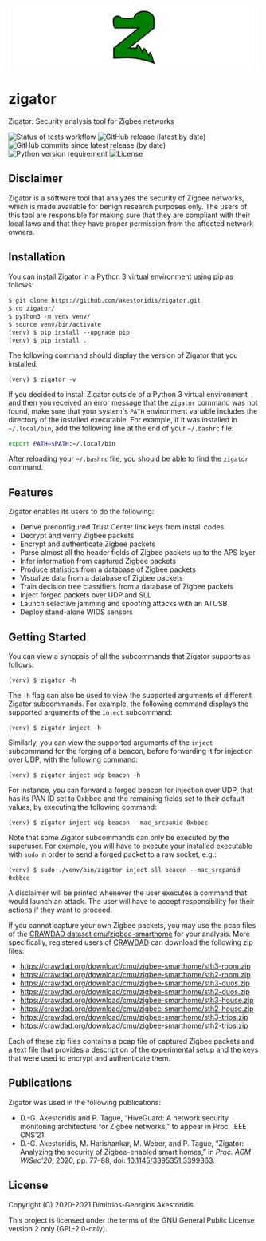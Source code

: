 <img src="https://github.com/akestoridis/zigator/raw/27dfb2fa3022d7886bef3050c2637473bb4e5995/zigator-header.png">

# zigator

Zigator: Security analysis tool for Zigbee networks

<!-- START OF BADGES -->
![Status of tests workflow](https://img.shields.io/github/workflow/status/akestoridis/zigator/wf01-tests?label=tests)
![GitHub release (latest by date)](https://img.shields.io/github/v/release/akestoridis/zigator)
![GitHub commits since latest release (by date)](https://img.shields.io/github/commits-since/akestoridis/zigator/latest)
![Python version requirement](https://img.shields.io/badge/python-3.7%20%7C%203.8%20%7C%203.9%20%7C%203.10-blue)
![License](https://img.shields.io/badge/license-GPL--2.0--only-blue)
<!-- END OF BADGES -->


## Disclaimer

Zigator is a software tool that analyzes the security of Zigbee networks, which is made available for benign research purposes only.
The users of this tool are responsible for making sure that they are compliant with their local laws and that they have proper permission from the affected network owners.


## Installation

You can install Zigator in a Python 3 virtual environment using pip as follows:
```console
$ git clone https://github.com/akestoridis/zigator.git
$ cd zigator/
$ python3 -m venv venv/
$ source venv/bin/activate
(venv) $ pip install --upgrade pip
(venv) $ pip install .
```

The following command should display the version of Zigator that you installed:
```console
(venv) $ zigator -v
```

If you decided to install Zigator outside of a Python 3 virtual environment and then you received an error message that the `zigator` command was not found, make sure that your system's `PATH` environment variable includes the directory of the installed executable.
For example, if it was installed in `~/.local/bin`, add the following line at the end of your `~/.bashrc` file:
```bash
export PATH=$PATH:~/.local/bin
```

After reloading your `~/.bashrc` file, you should be able to find the `zigator` command.


## Features

Zigator enables its users to do the following:

* Derive preconfigured Trust Center link keys from install codes
* Decrypt and verify Zigbee packets
* Encrypt and authenticate Zigbee packets
* Parse almost all the header fields of Zigbee packets up to the APS layer
* Infer information from captured Zigbee packets
* Produce statistics from a database of Zigbee packets
* Visualize data from a database of Zigbee packets
* Train decision tree classifiers from a database of Zigbee packets
* Inject forged packets over UDP and SLL
* Launch selective jamming and spoofing attacks with an ATUSB
* Deploy stand-alone WIDS sensors


## Getting Started

You can view a synopsis of all the subcommands that Zigator supports as follows:
```console
(venv) $ zigator -h
```

The `-h` flag can also be used to view the supported arguments of different Zigator subcommands.
For example, the following command displays the supported arguments of the `inject` subcommand:
```console
(venv) $ zigator inject -h
```

Similarly, you can view the supported arguments of the `inject` subcommand for the forging of a beacon, before forwarding it for injection over UDP, with the following command:
```console
(venv) $ zigator inject udp beacon -h
```

For instance, you can forward a forged beacon for injection over UDP, that has its PAN ID set to 0xbbcc and the remaining fields set to their default values, by executing the following command:
```console
(venv) $ zigator inject udp beacon --mac_srcpanid 0xbbcc
```

Note that some Zigator subcommands can only be executed by the superuser.
For example, you will have to execute your installed executable with `sudo` in order to send a forged packet to a raw socket, e.g.:
```console
(venv) $ sudo ./venv/bin/zigator inject sll beacon --mac_srcpanid 0xbbcc
```

A disclaimer will be printed whenever the user executes a command that would launch an attack.
The user will have to accept responsibility for their actions if they want to proceed.

If you cannot capture your own Zigbee packets, you may use the pcap files of the [CRAWDAD dataset cmu/zigbee-smarthome](https://doi.org/10.15783/c7-nvc6-4q28) for your analysis.
More specifically, registered users of [CRAWDAD](https://crawdad.org) can download the following zip files:

* https://crawdad.org/download/cmu/zigbee-smarthome/sth3-room.zip
* https://crawdad.org/download/cmu/zigbee-smarthome/sth2-room.zip
* https://crawdad.org/download/cmu/zigbee-smarthome/sth3-duos.zip
* https://crawdad.org/download/cmu/zigbee-smarthome/sth2-duos.zip
* https://crawdad.org/download/cmu/zigbee-smarthome/sth3-house.zip
* https://crawdad.org/download/cmu/zigbee-smarthome/sth2-house.zip
* https://crawdad.org/download/cmu/zigbee-smarthome/sth3-trios.zip
* https://crawdad.org/download/cmu/zigbee-smarthome/sth2-trios.zip

Each of these zip files contains a pcap file of captured Zigbee packets and a text file that provides a description of the experimental setup and the keys that were used to encrypt and authenticate them.


## Publications

Zigator was used in the following publications:

* D.-G. Akestoridis and P. Tague, “HiveGuard: A network security monitoring architecture for Zigbee networks,” to appear in Proc. IEEE CNS’21.
* D.-G. Akestoridis, M. Harishankar, M. Weber, and P. Tague, “Zigator: Analyzing the security of Zigbee-enabled smart homes,” in *Proc. ACM WiSec’20*, 2020, pp. 77–88, doi: [10.1145/3395351.3399363](https://doi.org/10.1145/3395351.3399363).


## License

Copyright (C) 2020-2021 Dimitrios-Georgios Akestoridis

This project is licensed under the terms of the GNU General Public License version 2 only (GPL-2.0-only).
